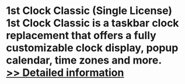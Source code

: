 # 1st Clock Classic (Single License)<br />1st Clock Classic is a taskbar clock replacement that offers a fully customizable clock display, popup calendar, time zones and more.<br />[>> Detailed information](https://secure.shareit.com/shareit/product.html?productid=300307777&affiliateid=200057808)